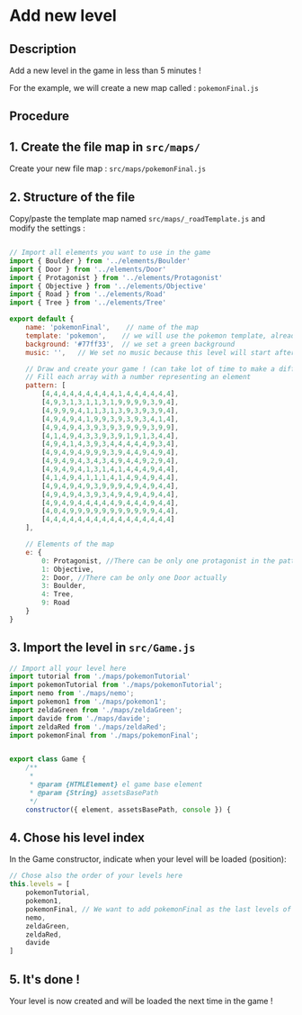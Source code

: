 # Add new level
## Description
Add a new level in the game in less than 5 minutes !

For the example, we will create a new map called : `pokemonFinal.js`
## Procedure
## 1. Create the file map in `src/maps/`
Create your new file map : `src/maps/pokemonFinal.js`
## 2. Structure of the file
Copy/paste the template map named `src/maps/_roadTemplate.js` and modify the settings :

```javascript

// Import all elements you want to use in the game
import { Boulder } from '../elements/Boulder'
import { Door } from '../elements/Door'
import { Protagonist } from '../elements/Protagonist'
import { Objective } from '../elements/Objective'
import { Road } from '../elements/Road'
import { Tree } from '../elements/Tree'

export default {
    name: 'pokemonFinal',    // name of the map
    template: 'pokemon',    // we will use the pokemon template, already created
    background: '#77ff33',  // we set a green background
    music: '',   // We set no music because this level will start after the pokemons level, which already have a pokemon music. 

    // Draw and create your game ! (can take lot of time to make a difficult level)
    // Fill each array with a number representing an element
    pattern: [
        [4,4,4,4,4,4,4,4,4,1,4,4,4,4,4,4],
        [4,9,3,1,3,1,1,3,1,9,9,9,9,3,9,4],
        [4,9,9,9,4,1,1,3,1,3,9,3,9,3,9,4],
        [4,9,4,9,4,1,9,9,3,9,3,9,3,4,1,4],
        [4,9,4,9,4,3,9,3,9,3,9,9,9,3,9,9],
        [4,1,4,9,4,3,3,9,3,9,1,9,1,3,4,4],
        [4,9,4,1,4,3,9,3,4,4,4,4,4,9,3,4],
        [4,9,4,9,4,9,9,9,3,9,4,4,9,4,9,4],
        [4,9,4,9,4,3,4,3,4,9,4,4,9,2,9,4],
        [4,9,4,9,4,1,3,1,4,1,4,4,4,9,4,4],
        [4,1,4,9,4,1,1,1,4,1,4,9,4,9,4,4],
        [4,9,4,9,4,9,3,9,9,9,4,9,4,9,4,4],
        [4,9,4,9,4,3,9,3,4,9,4,9,4,9,4,4],
        [4,9,4,9,4,4,4,4,4,9,4,4,4,9,4,4],
        [4,0,4,9,9,9,9,9,9,9,9,9,9,9,4,4],
        [4,4,4,4,4,4,4,4,4,4,4,4,4,4,4,4]
    ],

    // Elements of the map
    e: {
        0: Protagonist, //There can be only one protagonist in the pattern
        1: Objective,
        2: Door, //There can be only one Door actually
        3: Boulder,
        4: Tree,
        9: Road
    }
}
```
## 3. Import the level in `src/Game.js`
```javascript
// Import all your level here
import tutorial from './maps/pokemonTutorial'
import pokemonTutorial from './maps/pokemonTutorial';
import nemo from './maps/nemo';
import pokemon1 from './maps/pokemon1';
import zeldaGreen from './maps/zeldaGreen';
import davide from './maps/davide';
import zeldaRed from './maps/zeldaRed';
import pokemonFinal from './maps/pokemonFinal';


export class Game {
    /**
     *
     * @param {HTMLElement} el game base element
     * @param {String} assetsBasePath
     */
    constructor({ element, assetsBasePath, console }) {
```

## 4. Chose his level index
In the Game constructor, indicate when your level will be loaded (position):
```javascript
// Chose also the order of your levels here
this.levels = [
    pokemonTutorial,
    pokemon1,
    pokemonFinal, // We want to add pokemonFinal as the last levels of the pokemons levels
    nemo,
    zeldaGreen,
    zeldaRed,
    davide
]
```

## 5. It's done !
Your level is now created and will be loaded the next time in the game !